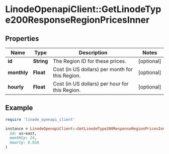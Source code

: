 # LinodeOpenapiClient::GetLinodeType200ResponseRegionPricesInner

## Properties

| Name | Type | Description | Notes |
| ---- | ---- | ----------- | ----- |
| **id** | **String** | The Region ID for these prices. | [optional] |
| **monthly** | **Float** | Cost (in US dollars) per month for this Region. | [optional] |
| **hourly** | **Float** | Cost (in US dollars) per hour for this Region. | [optional] |

## Example

```ruby
require 'linode_openapi_client'

instance = LinodeOpenapiClient::GetLinodeType200ResponseRegionPricesInner.new(
  id: us-east,
  monthly: 24,
  hourly: 0.036
)
```

